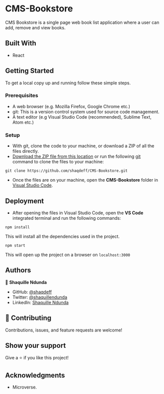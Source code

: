 # CMS-Bookstore

CMS Bookstore is a single page web book list application where a user can add, remove and view books.

## Built With

- React

## Getting Started

To get a local copy up and running follow these simple steps.

### Prerequisites

- A web browser (e.g. Mozilla Firefox, Google Chrome etc.)
- git: This is a version control system used for source code management.
- A text editor (e.g Visual Studio Code (recommended), Sublime Text, Atom etc.)

### Setup

- With git, clone the code to your machine, or download a ZIP of all the files directly.
- [Download the ZIP file from this location](https://github.com/shaqdeff/CMS-Bookstore/archive/refs/heads/develop.zip) or run the following [git](https://git-scm.com/) command to clone the files to your machine:

```
git clone https://github.com/shaqdeff/CMS-Bookstore.git
```

- Once the files are on your machine, open the **CMS-Bookstore** folder in [Visual Studio Code](https://code.visualstudio.com/download).

## Deployment

- After opening the files in Visual Studio Code, open the **VS Code** integrated terminal and run the following commands:

```
npm install
```

This will install all the dependencies used in the project.

```
npm start
```

This will open up the project on a browser on `localhost:3000`

## Authors

👤 **Shaquille Ndunda**

- GitHub: [@shaqdeff](https://github.com/shaqdeff)
- Twitter: [@shaquillendunda](https://twitter.com/shaquillendunda)
- LinkedIn: [Shaquille Ndunda](https://www.linkedin.com/in/shaquille-ndunda-b13a95107/)

## 🤝 Contributing

Contributions, issues, and feature requests are welcome!

## Show your support

Give a ⭐️ if you like this project!

## Acknowledgments

- Microverse.
